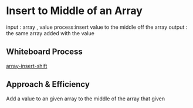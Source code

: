 # Insert to Middle of an Array
input : array , value 
process:insert value to the middle off the array
output : the same array  added  with the value 

## Whiteboard Process
[array-insert-shift](./array-insert-shift.png)

## Approach & Efficiency
Add a value to an given array to the middle of the array that given 

